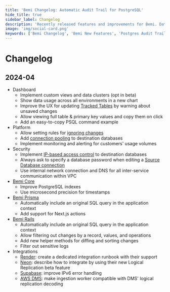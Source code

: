 ```yaml
---
title: 'Bemi Changelog: Automatic Audit Trail for PostgreSQL'
hide_title: true
sidebar_label: Changelog
description: 'Recently released features and improvements for Bemi. Database change tracking for troubleshooting, reporting, data recovery, and audit purposes.'
image: 'img/social-card.png'
keywords: ['Bemi Changelog', 'Bemi New Features', 'Postgres Audit Trails', 'Change Data Capture', 'Database Changes']
---
```


# Changelog

## 2024-04

* Dashboard
  * Implement custom views and data clusters (opt in beta)
  * Show data usage across all environments in a new chart
  * Improve the UX for updating [Tracked Tables](https://docs.bemi.io/postgresql/source-database#tracking-by-tables) by warning about unsaved changes
  * Allow viewing full table & primary key values and copy them on click
  * Add an easy-to-copy PSQL command example
* Platform
  * Allow setting rules for [ignoring changes](https://docs.bemi.io/postgresql/source-database#ignoring-by-columns)
  * Add [connection pooling](https://docs.bemi.io/postgresql/destination-database#connection-pooling) to destination databases
  * Implement monitoring and alerting for customers' usage volumes
* Security
  * Implement [IP-based access control](https://docs.bemi.io/destination-database#ip-based-access-control) to destination databases
  * Always ask to specify a database password when editing a [Source Database connection](https://docs.bemi.io/source-database#connection)
  * Use internal network connection and DNS for all inter-service communication within VPC
* [Bemi Core](https://github.com/BemiHQ/bemi)
  * Improve PostgreSQL indexes
  * Use microsecond precision for timestamps
* [Bemi Prisma](https://github.com/BemiHQ/bemi-prisma)
  * Automatically include an original SQL query in the application context
  * Add support for Next.js actions
* [Bemi Rails](https://github.com/BemiHQ/bemi-rails)
  * Automatically include an original SQL query in the application context
  * Allow filtering out changes by a record, values, and operations
  * Add new helper methods for diffing and sorting changes
  * Filter out sensitive logs
* Integrations
  * [Render](https://docs.bemi.io/postgresql/source-database#render): create a dedicated integration runbook with their support
  * [Neon](https://docs.bemi.io/postgresql/source-database#neon): describe how to integrate by using their new Logical Replication beta feature
  * [Supabase](https://docs.bemi.io/postgresql/source-database#supabase): improve IPv6 error handling
  * [AWS DMS](https://aws.amazon.com/dms/): make ingestion worker compatible with DMS' logical replication decoding

